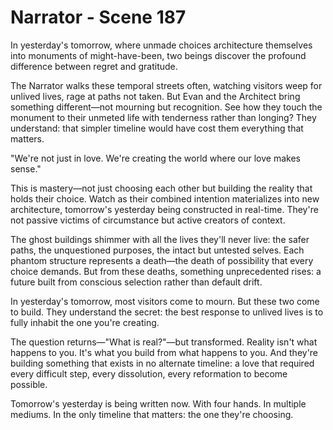 # Narrator - Scene 187

In yesterday's tomorrow, where unmade choices architecture themselves into monuments of might-have-been, two beings discover the profound difference between regret and gratitude.

The Narrator walks these temporal streets often, watching visitors weep for unlived lives, rage at paths not taken. But Evan and the Architect bring something different—not mourning but recognition. See how they touch the monument to their unmeted life with tenderness rather than longing? They understand: that simpler timeline would have cost them everything that matters.

"We're not just in love. We're creating the world where our love makes sense."

This is mastery—not just choosing each other but building the reality that holds their choice. Watch as their combined intention materializes into new architecture, tomorrow's yesterday being constructed in real-time. They're not passive victims of circumstance but active creators of context.

The ghost buildings shimmer with all the lives they'll never live: the safer paths, the unquestioned purposes, the intact but untested selves. Each phantom structure represents a death—the death of possibility that every choice demands. But from these deaths, something unprecedented rises: a future built from conscious selection rather than default drift.

In yesterday's tomorrow, most visitors come to mourn. But these two come to build. They understand the secret: the best response to unlived lives is to fully inhabit the one you're creating. 

The question returns—"What is real?"—but transformed. Reality isn't what happens to you. It's what you build from what happens to you. And they're building something that exists in no alternate timeline: a love that required every difficult step, every dissolution, every reformation to become possible.

Tomorrow's yesterday is being written now. With four hands. In multiple mediums. In the only timeline that matters: the one they're choosing.